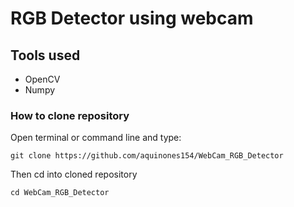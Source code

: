 # RGB Detector using webcam

## Tools used 
- OpenCV
- Numpy

### How to clone repository

Open terminal or command line and type:

```git clone https://github.com/aquinones154/WebCam_RGB_Detector```

Then cd into cloned repository 

```cd WebCam_RGB_Detector```
